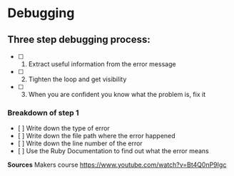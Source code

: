 # Debugging

## Three step debugging process:
- [ ] 1. Extract useful information from the error message
- [ ] 2. Tighten the loop and get visibility
- [ ] 3. When you are confident you know what the problem is, fix it

### Breakdown of step 1
- [ ] Write down the type of error
- [ ] Write down the file path where the error happened
- [ ] Write down the line number of the error
- [ ] Use the Ruby Documentation to find out what the error means

**Sources**
Makers course
https://www.youtube.com/watch?v=Bt4Q0nP9Igc 
